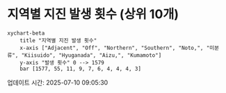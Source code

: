 # 지역별 지진 발생 횟수 (상위 10개)

```mermaid
xychart-beta
    title "지역별 지진 발생 횟수"
    x-axis ["Adjacent", "Off", "Northern", "Southern", "Noto,", "미분류", "Kiisuido", "Hyuganada", "Aizu,", "Kumamoto"]
    y-axis "발생 횟수" 0 --> 1579
    bar [1577, 55, 11, 9, 7, 6, 4, 4, 4, 3]
```

업데이트 시간: 2025-07-10 09:05:30
